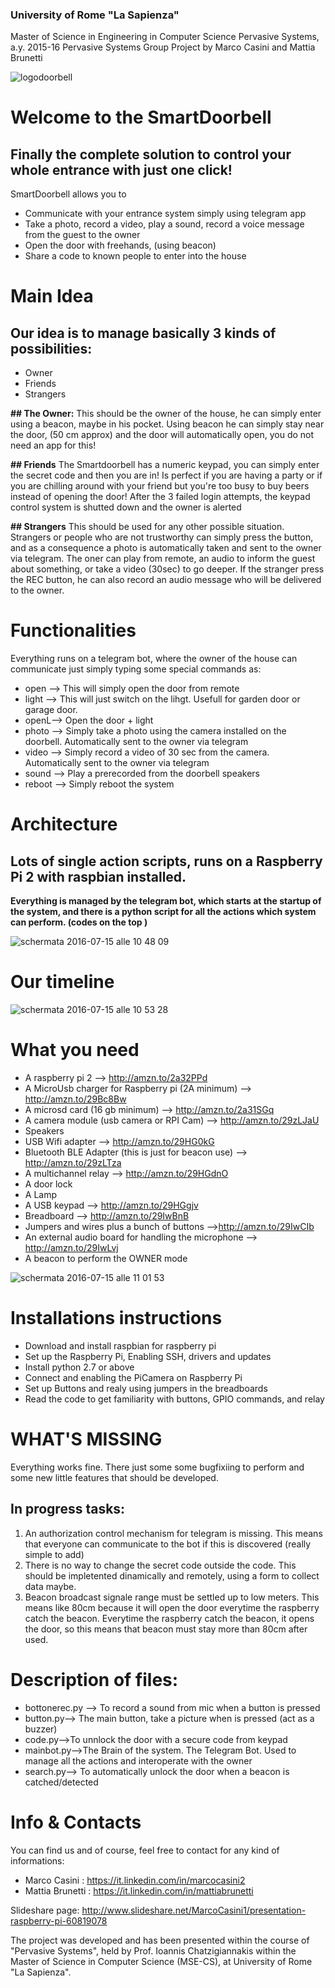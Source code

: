 ### University of Rome "La Sapienza"
Master of Science in Engineering in Computer Science
Pervasive Systems, a.y. 2015-16
Pervasive Systems Group Project by Marco Casini and Mattia Brunetti


![logodoorbell](https://cloud.githubusercontent.com/assets/17788819/16867680/61f7ab28-4a73-11e6-9513-46ac97008287.jpg)
# Welcome to the SmartDoorbell 

## Finally the complete solution to control your whole entrance with just one click!
SmartDoorbell allows you to

- Communicate with your entrance system simply using telegram app
- Take a photo, record a video, play a sound, record a voice message from the guest to the owner
- Open the door  with freehands, (using beacon)
- Share a code to known people to enter into the house

# Main Idea

## Our idea is to manage basically 3  kinds of possibilities:
- Owner
- Friends
- Strangers

**## The Owner:**
This should be the owner of the house, he can simply enter using a beacon, maybe in his pocket. Using beacon he can simply stay near the door, (50 cm approx) and the door will automatically open, you do not need an app for this!

**## Friends**
The Smartdoorbell has a numeric keypad, you can simply enter the secret code and then you are in! Is perfect if you are having a party or if you are chilling around with your friend but you're too busy to buy beers instead of opening the door! After the 3 failed login attempts, the keypad control system is shutted down and the owner is alerted 

**## Strangers**
This should be used for any other possible situation. Strangers or people who are not trustworthy can simply press the button, and as a consequence  a photo is automatically taken and sent to the owner via telegram. The oner can play from remote, an audio to inform the guest about something, or take a video (30sec) to go deeper. 
If the stranger press the REC button, he can also record an audio message who will be delivered to the owner. 

# Functionalities
Everything runs on a telegram bot, where the owner of the house can communicate just simply typing some special commands as:

- open --> This will simply open the door from remote
- light --> This will just switch on the lihgt. Usefull for garden door or garage door.
- openL--> Open the door + light
- photo --> Simply take a photo using the camera installed on the doorbell. Automatically sent to     the owner via telegram
- video --> Simply record a video of 30 sec from the camera. Automatically sent to     the owner via telegram
- sound --> Play a prerecorded  from the doorbell speakers
- reboot --> Simply reboot the system 

# Architecture

## Lots of single action scripts, runs on   a Raspberry Pi 2 with raspbian installed. 

**Everything is managed by the telegram bot, which starts at the startup of the system, and there is a python script for all the actions which system can perform. (codes on the top )**

![schermata 2016-07-15 alle 10 48 09](https://cloud.githubusercontent.com/assets/17788819/16868765/c274674c-4a79-11e6-8fdb-e99e0c2c2837.png)


#  Our timeline

![schermata 2016-07-15 alle 10 53 28](https://cloud.githubusercontent.com/assets/17788819/16868950/bb452514-4a7a-11e6-9a39-73ce64a9359c.png)


#  What you need

- A raspberry pi 2  --> http://amzn.to/2a32PPd
- A MicroUsb charger for Raspberry pi (2A minimum) --> http://amzn.to/29Bc8Bw
- A microsd card (16 gb minimum) --> http://amzn.to/2a31SGq
- A camera module (usb camera or RPI Cam) --> http://amzn.to/29zLJaU
- Speakers 
- USB Wifi adapter --> http://amzn.to/29HG0kG
- Bluetooth BLE Adapter (this is just for beacon use) --> http://amzn.to/29zLTza
- A multichannel relay --> http://amzn.to/29HGdnO
- A door lock 
- A Lamp
- A USB keypad --> http://amzn.to/29HGgjv
- Breadboard --> http://amzn.to/29IwBnB
- Jumpers and wires plus a bunch of buttons -->http://amzn.to/29IwCIb
- An external audio board for handling the microphone  --> http://amzn.to/29IwLvj
- A beacon to perform the OWNER mode




![schermata 2016-07-15 alle 11 01 53](https://cloud.githubusercontent.com/assets/17788819/16869143/9b1be9c0-4a7b-11e6-81d9-34627682de2a.png)


#  Installations instructions

- Download and install raspbian for raspberry pi
- Set up the Raspberry Pi, Enabling SSH, drivers and updates
- Install python 2.7 or above
- Connect and enabling the PiCamera on Raspberry Pi
- Set up Buttons and realy using jumpers in the breadboards
- Read the code to get familiarity with buttons, GPIO commands, and relay


# WHAT'S MISSING 

Everything works fine. There just some some bugfixiing to perform and some new little features that should be developed.

## In progress tasks:

1) An authorization control mechanism for telegram is missing. This means that everyone can communicate to the bot if this is discovered  (really simple to add)
2) There is no way to change the secret code outside the code. This should be impletented dinamically and remotely, using a form to collect data maybe.
3) Beacon broadcast signale range must be settled up to low meters. This means like 80cm because it will open the door everytime the raspberry catch the beacon. Everytime the raspberry catch the beacon, it opens the door, so this means that beacon must stay more than 80cm after used.




# Description of files:

- bottonerec.py --> To record a sound from mic when a button is pressed
- button.py--> The main button, take a picture when is pressed (act as a buzzer)
- code.py-->To unnlock the door with a secure code from keypad 
- mainbot.py-->The Brain of the system. The Telegram Bot. Used  to manage all the actions and interoperate with the owner
- search.py--> To automatically unlock the door when a beacon is catched/detected

# Info & Contacts


You can find us and of course, feel free to contact for any kind of informations:

- Marco Casini : https://it.linkedin.com/in/marcocasini2
- Mattia Brunetti : https://it.linkedin.com/in/mattiabrunetti

Slideshare page: http://www.slideshare.net/MarcoCasini1/presentation-raspberry-pi-60819078

The project was developed and has been presented within the course of "Pervasive Systems", held by Prof. Ioannis Chatzigiannakis within the Master of Science in Computer Science (MSE-CS), at University of Rome "La Sapienza".






